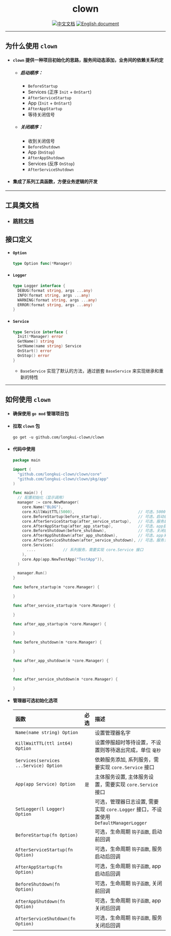 <h1 href="https://github.com/longkui-clown/clown" align="center">clown</h1>
<p align="center">
  <a href="https://github.com/longkui-clown/clown" title="中文文档" rel="nofollow"><img src="https://img.shields.io/badge/Doc-中文-blue.svg?style=flat" alt="中文文档"></a>
  <a href="https://github.com/longkui-clown/clown/README_en.md" title="English document" rel="nofollow"><img src="https://img.shields.io/badge/Doc-English-blue.svg?style=flat" alt="English document"></a>
</p>

---

## 为什么使用 `clown`

- #### `clown` 提供一种项目初始化的思路，服务间动态添加，业务间的依赖关系约定

  - ##### 启动顺序：

    - `BeforeStartup`
    - Services (正序 `Init` + `OnStart`)
    - `AfterServiceStartup`
    - App (`Init` + `OnStart`)
    - `AfterAppStartup`
    - 等待关闭信号

  - ##### 关闭顺序：

    - 收到关闭信号
    - `BeforeShutdown`
    - App (`OnStop`)
    - `AfterAppShutdown`
    - Services (反序 `OnStop`)
    - `AfterServiceShutdown`

- #### 集成了系列工具函数，方便业务逻辑的开发

---

## 工具类文档

- ### [跳转文档](/docs/utils.md)

## 接口定义

- #### `Option`

  ```go
  type Option func(*Manager)
  ```

- #### `Logger`

  ```go
  type Logger interface {
    DEBUG(format string, args ...any)
    INFO(format string, args ...any)
    WARNING(format string, args ...any)
    ERROR(format string, args ...any)
  }
  ```

- #### `Service`

  ```go
  type Service interface {
    Init(*Manager) error
    GetName() string
    SetName(name string) Service
    OnStart() error
    OnStop() error
  }
  ```

  - `BaseService` 实现了默认的方法，通过嵌套 `BaseService` 来实现继承和重新的特性

---

## 如何使用 `clown`

- #### 确保使用 `go mod` 管理项目包

- #### 拉取 `clown` 包

  ```
  go get -u github.com/longkui-clown/clown
  ```

- #### 代码中使用

  ```go
  package main

  import (
    "github.com/longkui-clown/clown/core"
    "github.com/longkui-clown/clown/pkg/app"
  )

  func main() {
    // 配置初始化（显示调用）
    manager := core.NewManager(
      core.Name("BLOG"),
      core.KillWaitTTL(5000),                            // 可选，5000毫秒服务关闭等待
      core.BeforeStartup(before_startup),                // 可选，启动前回调
      core.AfterServiceStartup(after_service_startup),   // 可选，服务启动后回调
      core.AfterAppStartup(after_app_startup),           // 可选，app启动后回调
      core.BeforeShutdown(before_shutdown),              // 可选，关闭前回调
      core.AfterAppShutdown(after_app_shutdown),         // 可选，app关闭后回调
      core.AfterServiceShutdown(after_service_shutdown), // 可选，服务关闭后回调
      core.Services(
        ....            // 系列服务，需要实现 core.Service 接口
      ),
      core.App(app.NewTestApp("TestApp")),
    )

    manager.Run()
  }

  func before_startup(m *core.Manager) {

  }

  func after_service_startup(m *core.Manager) {

  }

  func after_app_startup(m *core.Manager) {

  }

  func before_shutdown(m *core.Manager) {

  }

  func after_app_shutdown(m *core.Manager) {

  }

  func after_service_shutdown(m *core.Manager) {

  }

  ```

- #### 管理器可选初始化选项

  | 函数                                   | 必选 | 描述                                                            |
  | :------------------------------------- | :--: | :-------------------------------------------------------------- |
  | `Name(name string) Option`             |      | 设置管理器名字                                                  |
  | `KillWaitTTL(ttl int64) Option`        |      | 设置停服超时等待设置，不设置则等待退出完成，单位 `毫秒`         |
  | `Services(services ...Service) Option` |      | 依赖服务添加, 系列服务，需要实现 `core.Service` 接口            |
  | `App(app Service) Option`              | `是` | 主体服务设置, 主体服务设置，需要实现 `core.Service` 接口        |
  | `SetLogger(l Logger) Option`           |      | 可选，管理器日志设置, 需要实现 `core.Logger` 接口，不设置使用 `DefaultManagerLogger` |
  | `BeforeStartup(fn Option)`             |      | 可选，生命周期 `钩子函数`, 启动前回调                           |
  | `AfterServiceStartup(fn Option)`       |      | 可选，生命周期 `钩子函数`, 服务启动后回调                       |
  | `AfterAppStartup(fn Option)`           |      | 可选，生命周期 `钩子函数`, app 启动后回调                       |
  | `BeforeShutdown(fn Option)`            |      | 可选，生命周期 `钩子函数`, 关闭前回调                           |
  | `AfterAppShutdown(fn Option)`          |      | 可选，生命周期 `钩子函数`, app 关闭后回调                       |
  | `AfterServiceShutdown(fn Option)`      |      | 可选，生命周期 `钩子函数`, 服务关闭后回调                       |
